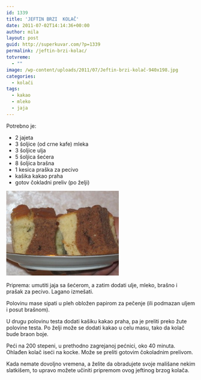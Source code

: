 ```yaml
---
id: 1339
title: 'JEFTIN BRZI  KOLAČ'
date: 2011-07-02T14:14:36+00:00
author: mila
layout: post
guid: http://superkuvar.com/?p=1339
permalink: /jeftin-brzi-kolac/
totvreme:
  - ""
image: /wp-content/uploads/2011/07/Jeftin-brzi-kolač-940x198.jpg
categories:
  - kolači
tags:
  - kakao
  - mleko
  - jaja
---
```

Potrebno je:

  * 2 jajeta
  * 3 šoljice (od crne kafe) mleka
  * 3 šoljice ulja
  * 5 šoljica šećera
  * 8 šoljica brašna
  * 1 kesica praška za pecivo
  * kašika kakao praha
  * gotov čokladni preliv (po želji)

<img class="alignnone size-medium wp-image-2529" title="Jeftin brzi kolač" src="/wp-content/uploads/2011/07/Jeftin-brzi-kolač-300x225.jpg" alt="" width="300" height="225" /> 

Priprema: umutiti jaja sa šećerom, a zatim dodati ulje, mleko, brašno i prašak za pecivo. Lagano izmešati.

Polovinu mase sipati u pleh obložen papirom za pečenje (ili podmazan uljem i posut brašnom).

U drugu polovinu testa dodati kašiku kakao praha, pa je preliti preko žute polovine testa. Po želji može se dodati kakao u celu masu, tako da kolač bude braon boje.

Peći na 200 stepeni, u prethodno zagrejanoj pećnici, oko 40 minuta. Ohlađen kolač iseći na kocke. Može se preliti gotovim čokoladnim prelivom.

Kada nemate dovoljno vremena, a želite da obradujete svoje mališane nekim slatkišem, to upravo možete učiniti pripremom ovog jeftinog brzog kolača.